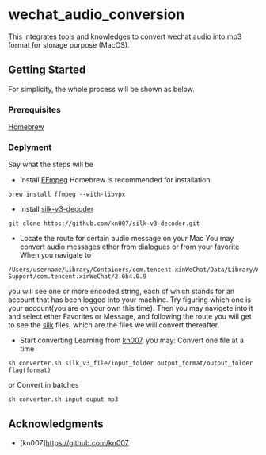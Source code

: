 # wechat_audio_conversion

This integrates tools and knowledges to convert wechat audio into mp3 format for storage purpose (MacOS).


## Getting Started

For simplicity, the whole process will be shown as below.

### Prerequisites

[Homebrew](https://brew.sh/)

### Deplyment

Say what the steps will be


* Install [FFmpeg](https://www.ffmpeg.org/)
Homebrew is recommended for installation
```
brew install ffmpeg --with-libvpx
```
* Install [silk-v3-decoder](https://github.com/kn007/silk-v3-decoder)
```
git clone https://github.com/kn007/silk-v3-decoder.git
```
* Locate the route for certain audio message on your Mac
You may convert audio messages ether from dialogues or from your [favorite](https://chinachannel.co/wechat-favorites-free-1g-of-cloud-storage-wechat-essential-tips/)
When you navigate to 
```
/Users/username/Library/Containers/com.tencent.xinWeChat/Data/Library/Application Support/com.tencent.xinWeChat/2.0b4.0.9
```
you will see one or more encoded string, each of which stands for an account that has been logged into your machine. Try figuring which one is your account(you are on your own this time).
Then you may navigete into it and select ether Favorites or Message, and following the route you will get to see the [silk](https://en.wikipedia.org/wiki/SILK) files, which are the files we will convert thereafter.

* Start converting
Learning from [kn007](https://github.com/kn007), you may:
Convert one file at a time
```
sh converter.sh silk_v3_file/input_folder output_format/output_folder flag(format)
```
or
Convert in batches
```
sh converter.sh input ouput mp3
```

## Acknowledgments

* [kn007]https://github.com/kn007
